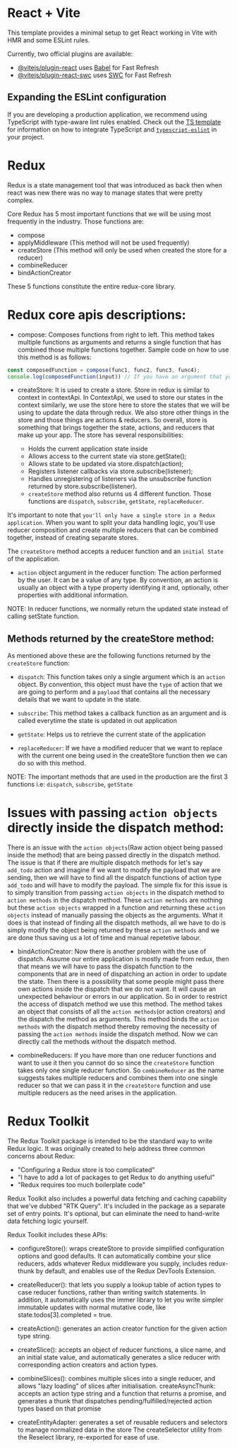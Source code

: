 # React + Vite

This template provides a minimal setup to get React working in Vite with HMR and some ESLint rules.

Currently, two official plugins are available:

- [@vitejs/plugin-react](https://github.com/vitejs/vite-plugin-react/blob/main/packages/plugin-react) uses [Babel](https://babeljs.io/) for Fast Refresh
- [@vitejs/plugin-react-swc](https://github.com/vitejs/vite-plugin-react/blob/main/packages/plugin-react-swc) uses [SWC](https://swc.rs/) for Fast Refresh

## Expanding the ESLint configuration

If you are developing a production application, we recommend using TypeScript with type-aware lint rules enabled. Check out the [TS template](https://github.com/vitejs/vite/tree/main/packages/create-vite/template-react-ts) for information on how to integrate TypeScript and [`typescript-eslint`](https://typescript-eslint.io) in your project.

# Redux

Redux is a state management tool that was introduced as back then when react was new there was no way to manage states that were pretty complex.

Core Redux has 5 most important functions that we will be using most frequently in the industry. Those functions are:

- compose
- applyMiddleware (This method will not be used frequently)
- createStore (This method will only be used when created the store for a reducer)
- combineReducer
- bindActionCreator

These 5 functions constitute the entire redux-core library.

# Redux core apis descriptions:

- compose:  Composes functions from right to left. This method takes multiple functions as arguments and returns a single function that has combined those multiple functions together. Sample code on how to use this method is as follows: 

```js
const composedFunction = compose(func1, func2, func3, func4);
console.log(composedFunction(input)) // If you have an argument that you want to pass which would be accepted by these functions
```

- createStore: It is used to create a store. Store in redux is similar to context in contextApi. In ContextApi, we used to store our states in the context similarly, we use the store here to store the states that we will be using to update the data through redux. We also store other things in the store and those things are actions & reducers. So overall, store is something that brings together the state, actions, and reducers that make up your app. The store has several responsibilities:

  - Holds the current application state inside
  - Allows access to the current state via store.getState();
  - Allows state to be updated via store.dispatch(action);
  - Registers listener callbacks via store.subscribe(listener);
  - Handles unregistering of listeners via the unsubscribe function returned by store.subscribe(listener).
  - `createStore` method also returns us 4 different function. Those functions are `dispatch`, `subscribe`, `getState`, `replaceReducer`.

It's important to note that `you'll only have a single store in a Redux application`. When you want to split your data handling logic, you'll use reducer composition and create multiple reducers that can be combined together, instead of creating separate stores. 

The `createStore` method accepts a reducer function and an `initial State` of the application.

- `action` object argument in the reducer function: The action performed by the user. It can be a value of any type. By convention, an action is usually an object with a type property identifying it and, optionally, other properties with additional information.

NOTE: In reducer functions, we normally return the updated state instead of calling setState function.

## Methods returned by the createStore method:

As mentioned above these are the following functions returned by the `createStore` function: 

- `dispatch`: This function takes only a single argument which is an `action` object. By convention, this object must have the `type` of action that we are going to perform and a `payload` that contains all the necessary details that we want to update in the state.

- `subscribe`: This method takes a callback function as an argument and is called everytime the state is updated in out application

- `getState`: Helps us to retrieve the current state of the application

- `replaceReducer`: If we have a modified reducer that we want to replace with the current one being used in the createStore function then we can do so with this method.

NOTE: The important methods that are used in the production are the first 3 functions i.e: `dispatch`, `subscribe`, `getState`

# Issues with passing `action objects` directly inside the dispatch method: 

There is an issue with the `action objects`(Raw action object being passed inside the method) that are being passed directly in the dispatch method. The issue is that if there are multiple dispatch methods for let's say `add_todo` action and imagine if we want to modify the payload that we are sending, then we will have to find all the dispatch functions of action type `add_todo` and will have to modify the payload. The simple fix for this issue is to simply transition from passing `action objects` in the dispatch method to `action methods` in the dispatch method. These `action methods` are nothing but these `action objects` wrapped in a function and returning these `action objects` instead of manually passing the objects as the arguments. What it does is that instead of finding all the dispatch methods, all we have to do is simply modify the object being returned by these `action methods` and we are done thus saving us a lot of time and manual repetetive labour.

- bindActionCreator: Now there is another problem with the use of dispatch. Assume our entire application is mostly made from redux, then that means we will have to pass the dispatch function to the components that are in need of dispatching an action in order to update the state. Then there is a possibility that some people might pass there own actions inside the dispatch that we do not want. It will cause an unexpected behaviour or errors in our application. So in order to restrict the access of dispatch method we use this method.
The method takes an object that consists of all the `action methods`(or action creators) and the dispatch the method as arguments. This method binds the `action methods` with the dispatch method thereby removing the necessity of passing the `action methods` inside the dispatch method. Now we can directly call the methods without the dispatch method.

- combineReducers: If you have more than one reducer functions and want to use it then you cannot do so since the `createStore` function takes only one single reducer function. So `combineReducer` as the name suggests takes multiple reducers and combines them into one single reducer so that we can pass it in the `createStore` function and use multiple reducers as the need arises in the application.

# Redux Toolkit

The Redux Toolkit package is intended to be the standard way to write Redux logic. It was originally created to help address three common concerns about Redux:

- "Configuring a Redux store is too complicated"
- "I have to add a lot of packages to get Redux to do anything useful"
- "Redux requires too much boilerplate code"

Redux Toolkit also includes a powerful data fetching and caching capability that we've dubbed "RTK Query". It's included in the package as a separate set of entry points. It's optional, but can eliminate the need to hand-write data fetching logic yourself.

Redux Toolkit includes these APIs:

- configureStore(): wraps createStore to provide simplified configuration options and good defaults. It can automatically combine your slice reducers, adds whatever Redux middleware you supply, includes redux-thunk by default, and enables use of the Redux DevTools Extension.

- createReducer(): that lets you supply a lookup table of action types to case reducer functions, rather than writing switch statements. In addition, it automatically uses the immer library to let you write simpler immutable updates with normal mutative code, like state.todos[3].completed = true.

- createAction(): generates an action creator function for the given action type string.

- createSlice(): accepts an object of reducer functions, a slice name, and an initial state value, and automatically generates a slice reducer with corresponding action creators and action types.

- combineSlices(): combines multiple slices into a single reducer, and allows "lazy loading" of slices after initialisation.
createAsyncThunk: accepts an action type string and a function that returns a promise, and generates a thunk that dispatches pending/fulfilled/rejected action types based on that promise

- createEntityAdapter: generates a set of reusable reducers and selectors to manage normalized data in the store
The createSelector utility from the Reselect library, re-exported for ease of use.